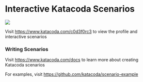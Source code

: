 # Interactive Katacoda Scenarios

[![](http://shields.katacoda.com/katacoda/c0d3f0rc3/count.svg)](https://www.katacoda.com/c0d3f0rc3 "Get your profile on Katacoda.com")

Visit https://www.katacoda.com/c0d3f0rc3 to view the profile and interactive scenarios

### Writing Scenarios
Visit https://www.katacoda.com/docs to learn more about creating Katacoda scenarios

For examples, visit https://github.com/katacoda/scenario-example
